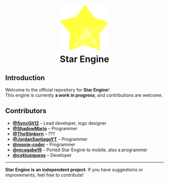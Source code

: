 <h1 align="center">
  <br>
  <a href="https://github.com/SyncGit12/Star-Engine">
    <img src="/art/iconOG.png" alt="Star Engine" width="150">
  </a>
  <br>
  <b>Star Engine</b>
  <br>
</h1>

## Introduction

Welcome to the official repository for **Star Engine**!  
This engine is currently **a work in progress**, and contributions are welcome.  

## Contributors

- **[@SyncGit12](https://github.com/SyncGit12)** – Lead developer, logo designer
- **[@ShadowMario](https://github.com/ShadowMario)** – Programmer
- **[@TheStinkern](https://stinkernn.carrd.co/)** – ???  
- **[@JordanSantiagoYT](https://github.com/JordanSantiagoYT)** – Programmer
- **[@moxie-coder](https://github.com/moxie-coder)** – Programmer  
- **[@mcagabe19](https://github.com/mcagabe19)** – Ported Star Engine to mobile, also a programmer  
- **[@cyklusiguess](https://github.com/cyklusiguess)** – Developer  

---

**Star Engine is an independent project**. If you have suggestions or improvements, feel free to contribute!
